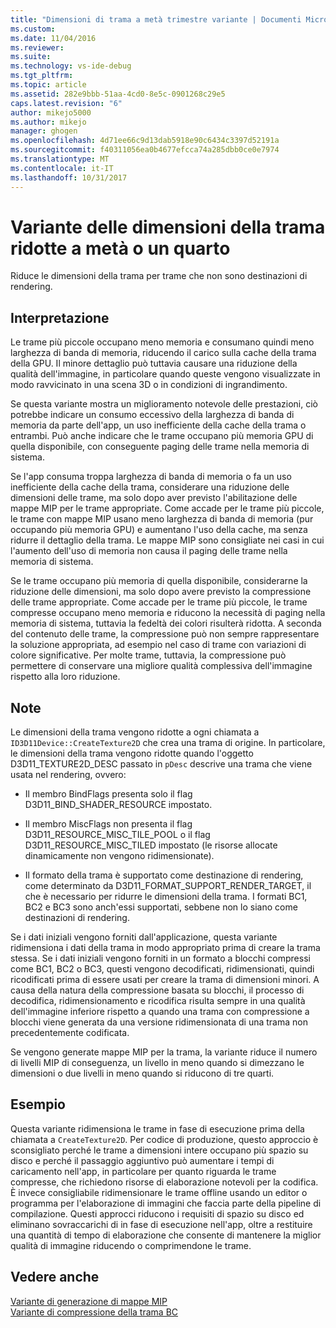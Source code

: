 ```yaml
---
title: "Dimensioni di trama a metà trimestre variante | Documenti Microsoft"
ms.custom: 
ms.date: 11/04/2016
ms.reviewer: 
ms.suite: 
ms.technology: vs-ide-debug
ms.tgt_pltfrm: 
ms.topic: article
ms.assetid: 282e9bbb-51aa-4cd0-8e5c-0901268c29e5
caps.latest.revision: "6"
author: mikejo5000
ms.author: mikejo
manager: ghogen
ms.openlocfilehash: 4d71ee66c9d13dab5918e90c6434c3397d52191a
ms.sourcegitcommit: f40311056ea0b4677efcca74a285dbb0ce0e7974
ms.translationtype: MT
ms.contentlocale: it-IT
ms.lasthandoff: 10/31/2017
---
```

# <a name="halfquarter-texture-dimensions-variant"></a>Variante delle dimensioni della trama ridotte a metà o un quarto
Riduce le dimensioni della trama per trame che non sono destinazioni di rendering.  
  
## <a name="interpretation"></a>Interpretazione  
 Le trame più piccole occupano meno memoria e consumano quindi meno larghezza di banda di memoria, riducendo il carico sulla cache della trama della GPU. Il minore dettaglio può tuttavia causare una riduzione della qualità dell'immagine, in particolare quando queste vengono visualizzate in modo ravvicinato in una scena 3D o in condizioni di ingrandimento.  
  
 Se questa variante mostra un miglioramento notevole delle prestazioni, ciò potrebbe indicare un consumo eccessivo della larghezza di banda di memoria da parte dell'app, un uso inefficiente della cache della trama o entrambi. Può anche indicare che le trame occupano più memoria GPU di quella disponibile, con conseguente paging delle trame nella memoria di sistema.  
  
 Se l'app consuma troppa larghezza di banda di memoria o fa un uso inefficiente della cache della trama, considerare una riduzione delle dimensioni delle trame, ma solo dopo aver previsto l'abilitazione delle mappe MIP per le trame appropriate. Come accade per le trame più piccole, le trame con mappe MIP usano meno larghezza di banda di memoria (pur occupando più memoria GPU) e aumentano l'uso della cache, ma senza ridurre il dettaglio della trama. Le mappe MIP sono consigliate nei casi in cui l'aumento dell'uso di memoria non causa il paging delle trame nella memoria di sistema.  
  
 Se le trame occupano più memoria di quella disponibile, considerarne la riduzione delle dimensioni, ma solo dopo avere previsto la compressione delle trame appropriate. Come accade per le trame più piccole, le trame compresse occupano meno memoria e riducono la necessità di paging nella memoria di sistema, tuttavia la fedeltà dei colori risulterà ridotta. A seconda del contenuto delle trame, la compressione può non sempre rappresentare la soluzione appropriata, ad esempio nel caso di trame con variazioni di colore significative. Per molte trame, tuttavia, la compressione può permettere di conservare una migliore qualità complessiva dell'immagine rispetto alla loro riduzione.  
  
## <a name="remarks"></a>Note  
 Le dimensioni della trama vengono ridotte a ogni chiamata a `ID3D11Device::CreateTexture2D` che crea una trama di origine. In particolare, le dimensioni della trama vengono ridotte quando l'oggetto D3D11_TEXTURE2D_DESC passato in `pDesc` descrive una trama che viene usata nel rendering, ovvero:  
  
-   Il membro BindFlags presenta solo il flag D3D11_BIND_SHADER_RESOURCE impostato.  
  
-   Il membro MiscFlags non presenta il flag D3D11_RESOURCE_MISC_TILE_POOL o il flag D3D11_RESOURCE_MISC_TILED impostato (le risorse allocate dinamicamente non vengono ridimensionate).  
  
-   Il formato della trama è supportato come destinazione di rendering, come determinato da D3D11_FORMAT_SUPPORT_RENDER_TARGET, il che è necessario per ridurre le dimensioni della trama. I formati BC1, BC2 e BC3 sono anch'essi supportati, sebbene non lo siano come destinazioni di rendering.  
  
 Se i dati iniziali vengono forniti dall'applicazione, questa variante ridimensiona i dati della trama in modo appropriato prima di creare la trama stessa. Se i dati iniziali vengono forniti in un formato a blocchi compressi come BC1, BC2 o BC3, questi vengono decodificati, ridimensionati, quindi ricodificati prima di essere usati per creare la trama di dimensioni minori. A causa della natura della compressione basata su blocchi, il processo di decodifica, ridimensionamento e ricodifica risulta sempre in una qualità dell'immagine inferiore rispetto a quando una trama con compressione a blocchi viene generata da una versione ridimensionata di una trama non precedentemente codificata.  
  
 Se vengono generate mappe MIP per la trama, la variante riduce il numero di livelli MIP di conseguenza, un livello in meno quando si dimezzano le dimensioni o due livelli in meno quando si riducono di tre quarti.  
  
## <a name="example"></a>Esempio  
 Questa variante ridimensiona le trame in fase di esecuzione prima della chiamata a `CreateTexture2D`. Per codice di produzione, questo approccio è sconsigliato perché le trame a dimensioni intere occupano più spazio su disco e perché il passaggio aggiuntivo può aumentare i tempi di caricamento nell'app, in particolare per quanto riguarda le trame compresse, che richiedono risorse di elaborazione notevoli per la codifica. È invece consigliabile ridimensionare le trame offline usando un editor o programma per l'elaborazione di immagini che faccia parte della pipeline di compilazione. Questi approcci riducono i requisiti di spazio su disco ed eliminano sovraccarichi di in fase di esecuzione nell'app, oltre a restituire una quantità di tempo di elaborazione che consente di mantenere la miglior qualità di immagine riducendo o comprimendone le trame.  
  
## <a name="see-also"></a>Vedere anche  
 [Variante di generazione di mappe MIP](mip-map-generation-variant.md)   
 [Variante di compressione della trama BC](bc-texture-compression-variant.md)
